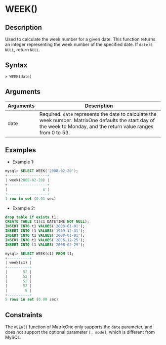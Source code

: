 # **WEEK()**

## **Description**

Used to calculate the week number for a given date. This function returns an integer representing the week number of the specified date. If `date` is `NULL`, return `NULL`.

## **Syntax**

```
> WEEK(date)
```

## **Arguments**

|  Arguments   | Description  |
|  ----  | ----  |
| date  | Required. `date` represents the date to calculate the week number. MatrixOne defaults the start day of the week to Monday, and the return value ranges from 0 to 53. |

## **Examples**

- Example 1:

```sql
mysql> SELECT WEEK('2008-02-20');
+------------------+
| week(2008-02-20) |
+------------------+
|                8 |
+------------------+
1 row in set (0.01 sec)
```

- Example 2:

```sql
drop table if exists t1;
CREATE TABLE t1(c1 DATETIME NOT NULL);
INSERT INTO t1 VALUES('2000-01-01');
INSERT INTO t1 VALUES('1999-12-31');
INSERT INTO t1 VALUES('2000-01-01');
INSERT INTO t1 VALUES('2006-12-25');
INSERT INTO t1 VALUES('2008-02-29');

mysql> SELECT WEEK(c1) FROM t1;
+----------+
| week(c1) |
+----------+
|       52 |
|       52 |
|       52 |
|       52 |
|        9 |
+----------+
5 rows in set (0.00 sec)
```

## **Constraints**

The `WEEK()` function of MatrixOne only supports the `date` parameter, and does not support the optional parameter `[, mode]`, which is different from MySQL.
